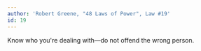 ```yaml
---
author: 'Robert Greene, "48 Laws of Power", Law #19'
id: 19
---
```


Know who you're dealing with––do not offend the wrong person.
